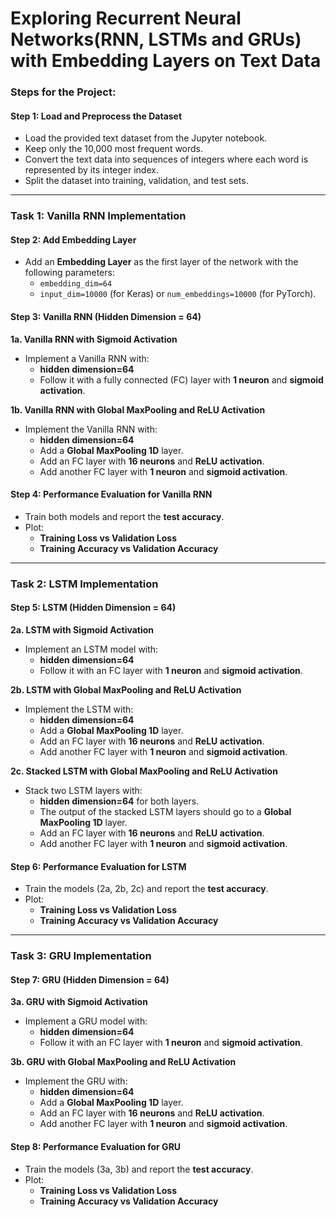 # Exploring Recurrent Neural Networks(RNN, LSTMs and GRUs) with Embedding Layers on Text Data

### Steps for the Project:

#### Step 1: Load and Preprocess the Dataset
- Load the provided text dataset from the Jupyter notebook.
- Keep only the 10,000 most frequent words.
- Convert the text data into sequences of integers where each word is represented by its integer index.
- Split the dataset into training, validation, and test sets.

---

### Task 1: Vanilla RNN Implementation

#### Step 2: Add Embedding Layer
- Add an **Embedding Layer** as the first layer of the network with the following parameters:
  - `embedding_dim=64`
  - `input_dim=10000` (for Keras) or `num_embeddings=10000` (for PyTorch).

#### Step 3: Vanilla RNN (Hidden Dimension = 64)
**1a. Vanilla RNN with Sigmoid Activation**
- Implement a Vanilla RNN with:
  - **hidden dimension=64**
  - Follow it with a fully connected (FC) layer with **1 neuron** and **sigmoid activation**.

**1b. Vanilla RNN with Global MaxPooling and ReLU Activation**
- Implement the Vanilla RNN with:
  - **hidden dimension=64**
  - Add a **Global MaxPooling 1D** layer.
  - Add an FC layer with **16 neurons** and **ReLU activation**.
  - Add another FC layer with **1 neuron** and **sigmoid activation**.

#### Step 4: Performance Evaluation for Vanilla RNN
- Train both models and report the **test accuracy**.
- Plot:
  - **Training Loss vs Validation Loss**
  - **Training Accuracy vs Validation Accuracy**

---

### Task 2: LSTM Implementation

#### Step 5: LSTM (Hidden Dimension = 64)
**2a. LSTM with Sigmoid Activation**
- Implement an LSTM model with:
  - **hidden dimension=64**
  - Follow it with an FC layer with **1 neuron** and **sigmoid activation**.

**2b. LSTM with Global MaxPooling and ReLU Activation**
- Implement the LSTM with:
  - **hidden dimension=64**
  - Add a **Global MaxPooling 1D** layer.
  - Add an FC layer with **16 neurons** and **ReLU activation**.
  - Add another FC layer with **1 neuron** and **sigmoid activation**.

**2c. Stacked LSTM with Global MaxPooling and ReLU Activation**
- Stack two LSTM layers with:
  - **hidden dimension=64** for both layers.
  - The output of the stacked LSTM layers should go to a **Global MaxPooling 1D** layer.
  - Add an FC layer with **16 neurons** and **ReLU activation**.
  - Add another FC layer with **1 neuron** and **sigmoid activation**.

#### Step 6: Performance Evaluation for LSTM
- Train the models (2a, 2b, 2c) and report the **test accuracy**.
- Plot:
  - **Training Loss vs Validation Loss**
  - **Training Accuracy vs Validation Accuracy**

---

### Task 3: GRU Implementation

#### Step 7: GRU (Hidden Dimension = 64)
**3a. GRU with Sigmoid Activation**
- Implement a GRU model with:
  - **hidden dimension=64**
  - Follow it with an FC layer with **1 neuron** and **sigmoid activation**.

**3b. GRU with Global MaxPooling and ReLU Activation**
- Implement the GRU with:
  - **hidden dimension=64**
  - Add a **Global MaxPooling 1D** layer.
  - Add an FC layer with **16 neurons** and **ReLU activation**.
  - Add another FC layer with **1 neuron** and **sigmoid activation**.

#### Step 8: Performance Evaluation for GRU
- Train the models (3a, 3b) and report the **test accuracy**.
- Plot:
  - **Training Loss vs Validation Loss**
  - **Training Accuracy vs Validation Accuracy**
